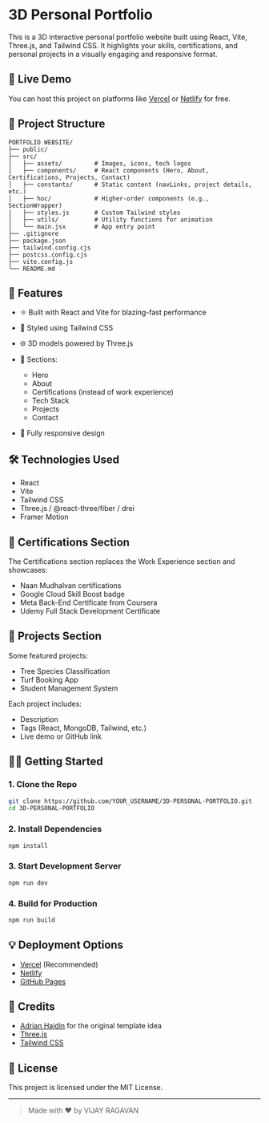 # 3D Personal Portfolio

This is a 3D interactive personal portfolio website built using React, Vite, Three.js, and Tailwind CSS. It highlights your skills, certifications, and personal projects in a visually engaging and responsive format.

## 🔗 Live Demo

You can host this project on platforms like [Vercel](https://vercel.com) or [Netlify](https://netlify.com) for free.

## 📁 Project Structure

```
PORTFOLIO WEBSITE/
├── public/
├── src/
│   ├── assets/         # Images, icons, tech logos
│   ├── components/     # React components (Hero, About, Certifications, Projects, Contact)
│   ├── constants/      # Static content (navLinks, project details, etc.)
│   ├── hoc/            # Higher-order components (e.g., SectionWrapper)
│   ├── styles.js       # Custom Tailwind styles
│   ├── utils/          # Utility functions for animation
│   └── main.jsx        # App entry point
├── .gitignore
├── package.json
├── tailwind.config.cjs
├── postcss.config.cjs
├── vite.config.js
└── README.md
```

## 🚀 Features

* ⚛️ Built with React and Vite for blazing-fast performance
* 🎨 Styled using Tailwind CSS
* 🌐 3D models powered by Three.js
* 📜 Sections:

  * Hero
  * About
  * Certifications (instead of work experience)
  * Tech Stack
  * Projects
  * Contact
* 📱 Fully responsive design

## 🛠️ Technologies Used

* React
* Vite
* Tailwind CSS
* Three.js / @react-three/fiber / drei
* Framer Motion

## 📜 Certifications Section

The Certifications section replaces the Work Experience section and showcases:

* Naan Mudhalvan certifications
* Google Cloud Skill Boost badge
* Meta Back-End Certificate from Coursera
* Udemy Full Stack Development Certificate

## 🧠 Projects Section

Some featured projects:

* Tree Species Classification
* Turf Booking App
* Student Management System

Each project includes:

* Description
* Tags (React, MongoDB, Tailwind, etc.)
* Live demo or GitHub link

## 🧑‍💻 Getting Started

### 1. Clone the Repo

```bash
git clone https://github.com/YOUR_USERNAME/3D-PERSONAL-PORTFOLIO.git
cd 3D-PERSONAL-PORTFOLIO
```

### 2. Install Dependencies

```bash
npm install
```

### 3. Start Development Server

```bash
npm run dev
```

### 4. Build for Production

```bash
npm run build
```

## 💡 Deployment Options

* [Vercel](https://vercel.com) (Recommended)
* [Netlify](https://netlify.com)
* [GitHub Pages](https://pages.github.com)

## 🙏 Credits

* [Adrian Hajdin](https://github.com/adrianhajdin) for the original template idea
* [Three.js](https://threejs.org/)
* [Tailwind CSS](https://tailwindcss.com)

## 📄 License

This project is licensed under the MIT License.

---

> Made with ❤️ by VIJAY RAGAVAN
